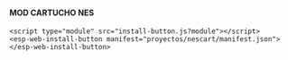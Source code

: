 #### MOD CARTUCHO NES
    <script type="module" src="install-button.js?module"></script>
    <esp-web-install-button manifest="proyectos/nescart/manifest.json"></esp-web-install-button>

